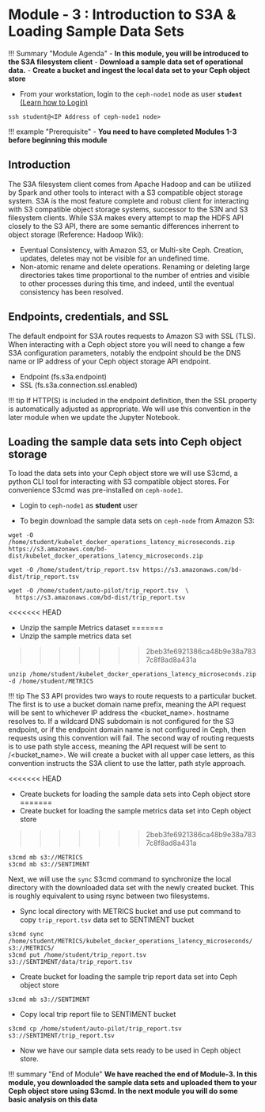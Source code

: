 # Module - 3 : Introduction to S3A & Loading Sample Data Sets

!!! Summary "Module Agenda"
    - **In this module, you will be introduced to the S3A filesystem client**
    - **Download a sample data set of operational data.**
    - **Create a bucket and ingest the local data set to your Ceph object store**

- From your workstation, login to the ``ceph-node1`` node as user **``student``** [(Learn how to Login)](https://ksingh7.github.io/data-show/#accessing-the-lab)

```
ssh student@<IP Address of ceph-node1 node>
```

!!! example "Prerequisite"
    - **You need to have completed Modules 1-3 before beginning this module**

## Introduction

The S3A filesystem client comes from Apache Hadoop and can be utilized by Spark and other tools to interact with a S3 compatible object storage system. S3A is the most feature complete and robust client for interacting with S3 compatible object storage systems, successor to the S3N and S3 filesystem clients. While S3A makes every attempt to map the HDFS API closely to the S3 API, there are some semantic differences inherrent to object storage (Reference: Hadoop Wiki):

* Eventual Consistency, with Amazon S3, or Multi-site Ceph. Creation, updates, deletes may not be visible for an undefined time.
* Non-atomic rename and delete operations. Renaming or deleting large directories takes time proportional to the number of entries and visible to other processes during this time, and indeed, until the eventual consistency has been resolved.

## Endpoints, credentials, and SSL

The default endpoint for S3A routes requests to Amazon S3 with SSL (TLS). When interacting with a Ceph object store you will need to change a few S3A configuration parameters, notably the endpoint should be the DNS name or IP address of your Ceph object storage API endpoint.

- Endpoint (fs.s3a.endpoint)
- SSL (fs.s3a.connection.ssl.enabled)

!!! tip
     If HTTP(S) is included in the endpoint definition, then the SSL property is automatically adjusted as appropriate. We will use this convention in the later module when we update the Jupyter Notebook.

## Loading the sample data sets into Ceph object storage

To load the data sets into your Ceph object store we will use S3cmd, a python CLI tool for interacting with S3 compatible object stores. For convenience S3cmd was pre-installed on ``ceph-node1``.

- Login to ``ceph-node1`` as **student** user

- To begin download the sample data sets on ``ceph-node`` from Amazon S3:

```
wget -O /home/student/kubelet_docker_operations_latency_microseconds.zip https://s3.amazonaws.com/bd-dist/kubelet_docker_operations_latency_microseconds.zip

wget -O /home/student/trip_report.tsv https://s3.amazonaws.com/bd-dist/trip_report.tsv
```
```
wget -O /home/student/auto-pilot/trip_report.tsv  \
  https://s3.amazonaws.com/bd-dist/trip_report.tsv
```

<<<<<<< HEAD
- Unzip the sample Metrics dataset
=======
- Unzip the sample metrics data set
>>>>>>> 2beb3fe6921386ca48b9e38a7837c8f8ad8a431a

```
unzip /home/student/kubelet_docker_operations_latency_microseconds.zip -d /home/student/METRICS
```

!!! tip
     The S3 API provides two ways to route requests to a particular bucket. The first is to use a bucket domain name prefix, meaning the API request will be sent to whichever IP address the <bucket_name>.<endpoint> hostname resolves to. If a wildcard DNS subdomain is not configured for the S3 endpoint, or if the endpoint domain name is not configured in Ceph, then requests using this convention will fail. The second way of routing requests is to use path style access, meaning the API request will be sent to <endpoint>/<bucket_name>. We will create a bucket with all upper case letters, as this convention instructs the S3A client to use the latter, path style approach.

<<<<<<< HEAD
- Create buckets for loading the sample data sets into Ceph object store
=======
- Create bucket for loading the sample metrics data set into Ceph object store
>>>>>>> 2beb3fe6921386ca48b9e38a7837c8f8ad8a431a

```
s3cmd mb s3://METRICS
s3cmd mb s3://SENTIMENT
```

Next, we will use the ``sync`` S3cmd command to synchronize the local directory with the downloaded data set with the newly created bucket. This is roughly equivalent to using rsync between two filesystems.

- Sync local directory with METRICS bucket and use put command to copy ``trip_report.tsv`` data set to SENTIMENT bucket

```
s3cmd sync /home/student/METRICS/kubelet_docker_operations_latency_microseconds/ s3://METRICS/
s3cmd put /home/student/trip_report.tsv s3://SENTIMENT/data/trip_report.tsv

```

- Create bucket for loading the sample trip report data set into Ceph object store

```
s3cmd mb s3://SENTIMENT
```

- Copy local trip report file to SENTIMENT bucket

```
s3cmd cp /home/student/auto-pilot/trip_report.tsv s3://SENTIMENT/trip_report.tsv
```

- Now we have our sample data sets ready to be used in Ceph object store.

!!! summary "End of Module"
    **We have reached the end of Module-3. In this module, you downloaded the sample data sets and uploaded them to your Ceph object store using S3cmd. In the next module you will do some basic analysis on this data**
